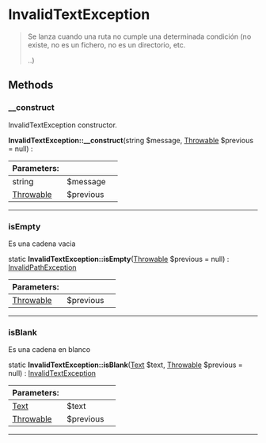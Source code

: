 
                                                                                                                                            
    
# InvalidTextException


> Se lanza cuando una ruta no cumple una determinada condición
(no existe, no es un fichero, no es un directorio, etc.
>
> ..)








## Methods

### __construct
InvalidTextException constructor.


**InvalidTextException::__construct**(string $message, [Throwable](../../../../Throwable.md) $previous = null) : 


|Parameters: | | |
| --- | --- | --- |
|string |$message |  |
|[Throwable](../../../../Throwable.md) |$previous |  |

---


### isEmpty
Es una cadena vacia


static **InvalidTextException::isEmpty**([Throwable](../../../../Throwable.md) $previous = null) : [InvalidPathException](../../../../InvalidPathException.md)


|Parameters: | | |
| --- | --- | --- |
|[Throwable](../../../../Throwable.md) |$previous |  |

---


### isBlank
Es una cadena en blanco


static **InvalidTextException::isBlank**([Text](../../../../Text.md) $text, [Throwable](../../../../Throwable.md) $previous = null) : [InvalidTextException](../../../../InvalidTextException.md)


|Parameters: | | |
| --- | --- | --- |
|[Text](../../../../Text.md) |$text |  |
|[Throwable](../../../../Throwable.md) |$previous |  |

---


                                                                                                                                                                                                                                                                                                                                                                                                            
    
                                                                                                                                                                                                                                                                             
                